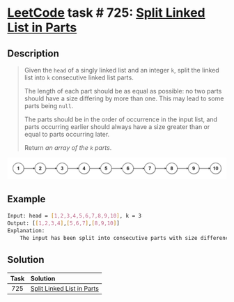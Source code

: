 # [LeetCode][leetcode] task # 725: [Split Linked List in Parts][task]

Description
-----------

> Given the `head` of a singly linked list and an integer `k`,
> split the linked list into `k` consecutive linked list parts.
> 
> The length of each part should be as equal as possible: no two parts should have a size differing by more than one.
> This may lead to some parts being `null`.
> 
> The parts should be in the order of occurrence in the input list,
> and parts occurring earlier should always have a size greater than or equal to parts occurring later.
> 
> Return _an array of the `k` parts_.

![list.png](image/list.png)

Example
-------

```sh
Input: head = [1,2,3,4,5,6,7,8,9,10], k = 3
Output: [[1,2,3,4],[5,6,7],[8,9,10]]
Explanation:
    The input has been split into consecutive parts with size difference at most 1, and earlier parts are a larger size than the later parts.
```

Solution
--------

| Task | Solution                               |
|:----:|:---------------------------------------|
| 725  | [Split Linked List in Parts][solution] |


[leetcode]: <http://leetcode.com/>
[task]: <https://leetcode.com/problems/split-linked-list-in-parts/>
[solution]: <https://github.com/wellaxis/praxis-leetcode/blob/main/src/main/java/com/witalis/praxis/leetcode/task/h8/p725/option/Practice.java>
